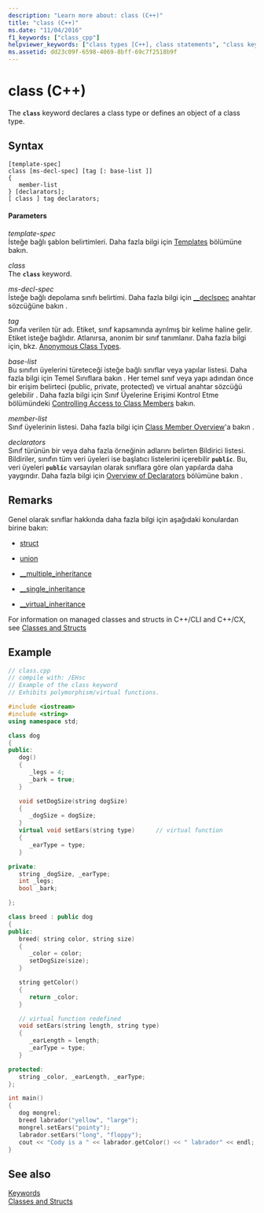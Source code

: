 ```yaml
---
description: "Learn more about: class (C++)"
title: "class (C++)"
ms.date: "11/04/2016"
f1_keywords: ["class_cpp"]
helpviewer_keywords: ["class types [C++], class statements", "class keyword [C++]"]
ms.assetid: dd23c09f-6598-4069-8bff-69c7f2518b9f
---
```

# class (C++)

The **`class`** keyword declares a class type or defines an object of a class type.

## Syntax

```
[template-spec]
class [ms-decl-spec] [tag [: base-list ]]
{
   member-list
} [declarators];
[ class ] tag declarators;
```

#### Parameters

*template-spec*<br/>
İsteğe bağlı şablon belirtimleri. Daha fazla bilgi için [Templates](templates-cpp.md) bölümüne bakın.

*class*<br/>
The **`class`** keyword.

*ms-decl-spec*<br/>
İsteğe bağlı depolama sınıfı belirtimi. Daha fazla bilgi için [__declspec](../cpp/declspec.md) anahtar sözcüğüne bakın .

*tag*<br/>
Sınıfa verilen tür adı. Etiket, sınıf kapsamında ayrılmış bir kelime haline gelir. Etiket isteğe bağlıdır. Atlanırsa, anonim bir sınıf tanımlanır. Daha fazla bilgi için, bkz. [Anonymous Class Types](../cpp/anonymous-class-types.md).

*base-list*<br/>
Bu sınıfın üyelerini türeteceği isteğe bağlı sınıflar veya yapılar listesi. Daha fazla bilgi için Temel Sınıflara bakın . Her temel sınıf veya yapı adından önce bir erişim belirteci (public, private, protected) ve virtual anahtar sözcüğü gelebilir . Daha fazla bilgi için Sınıf Üyelerine Erişimi Kontrol Etme bölümündeki [Controlling Access to Class Members](member-access-control-cpp.md) bakın.

*member-list*<br/>
Sınıf üyelerinin listesi. Daha fazla bilgi için [Class Member Overview](../cpp/class-member-overview.md)'a bakın .

*declarators*<br/>
Sınıf türünün bir veya daha fazla örneğinin adlarını belirten Bildirici listesi. Bildiriler, sınıfın tüm veri üyeleri ise başlatıcı listelerini içerebilir **`public`**. Bu, veri üyeleri **`public`** varsayılan olarak sınıflara göre olan yapılarda daha yaygındır. Daha fazla bilgi için [Overview of Declarators](./declarations-and-definitions-cpp.md) bölümüne bakın .

## Remarks

Genel olarak sınıflar hakkında daha fazla bilgi için aşağıdaki konulardan birine bakın:

- [struct](../cpp/struct-cpp.md)

- [union](../cpp/unions.md)

- [__multiple_inheritance](../cpp/inheritance-keywords.md)

- [__single_inheritance](../cpp/inheritance-keywords.md)

- [__virtual_inheritance](../cpp/inheritance-keywords.md)

For information on managed classes and structs in C++/CLI and C++/CX, see [Classes and Structs](../extensions/classes-and-structs-cpp-component-extensions.md)

## Example

```cpp
// class.cpp
// compile with: /EHsc
// Example of the class keyword
// Exhibits polymorphism/virtual functions.

#include <iostream>
#include <string>
using namespace std;

class dog
{
public:
   dog()
   {
      _legs = 4;
      _bark = true;
   }

   void setDogSize(string dogSize)
   {
      _dogSize = dogSize;
   }
   virtual void setEars(string type)      // virtual function
   {
      _earType = type;
   }

private:
   string _dogSize, _earType;
   int _legs;
   bool _bark;

};

class breed : public dog
{
public:
   breed( string color, string size)
   {
      _color = color;
      setDogSize(size);
   }

   string getColor()
   {
      return _color;
   }

   // virtual function redefined
   void setEars(string length, string type)
   {
      _earLength = length;
      _earType = type;
   }

protected:
   string _color, _earLength, _earType;
};

int main()
{
   dog mongrel;
   breed labrador("yellow", "large");
   mongrel.setEars("pointy");
   labrador.setEars("long", "floppy");
   cout << "Cody is a " << labrador.getColor() << " labrador" << endl;
}
```

## See also

[Keywords](../cpp/keywords-cpp.md)<br/>
[Classes and Structs](../cpp/classes-and-structs-cpp.md)
